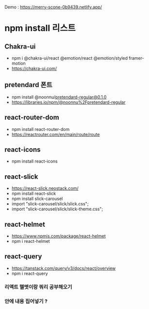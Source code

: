 Demo : https://merry-scone-0b9439.netlify.app/

# npm install 리스트

## Chakra-ui

- npm i @chakra-ui/react @emotion/react @emotion/styled framer-motion
- https://chakra-ui.com/

## pretendard 폰트

- npm install @noonnu/pretendard-regular@0.1.0
- https://libraries.io/npm/@noonnu%2Fpretendard-regular

## react-router-dom

- npm install react-router-dom
- https://reactrouter.com/en/main/route/route

## react-icons

- npm install react-icons

## react-slick

- https://react-slick.neostack.com/
- npm install react-slick
- npm install slick-carousel
- import "slick-carousel/slick/slick.css";
- import "slick-carousel/slick/slick-theme.css";

## react-helmet

- https://www.npmjs.com/package/react-helmet
- npm i react-helmet

## react-query

- https://tanstack.com/query/v3/docs/react/overview
- npm i react-query

### 리액트 헬멧이랑 쿼리 공부해오기

### 안에 내용 집어넣기 ?

